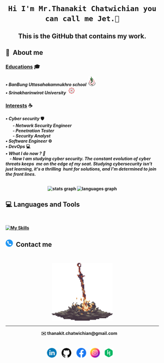 <p>
  <h1 align="center">

    Hi I'm Mr.Thanakit Chatwichian you can call me Jet.👋
  </h1>
</p>
<h2>
  <p align="center">
    This is the GitHub that contains my work.
  </p>
</h2>
<p>
  <b>
    <h2>
      🔭&nbsp About me 
    </h2>
  <b>
  <h3>
    <b>
      <u>Educations</u> 🎓<br>
    <b>
  </h3>
    <i>• BanBung Uttasahakamnukhro school
    &nbsp<img src="icon+img\school_icon.png"><br>
    • Srinakharinwirot University 
    &nbsp<img src="icon+img\swu_icon.png"><br></i>
  <h3>
    <b>
      <u>Interests</u> ☕<br>
    <b>
  </h3>
    <i>
      • Cyber security
    </i>🛡️
      <br>
    <i>
      &nbsp &nbsp &nbsp &nbsp- Network Security Engineer<br>
      &nbsp &nbsp &nbsp &nbsp- Penetration Tester<br>
      &nbsp &nbsp &nbsp &nbsp- Security Analyst<br>
    </i>
    <i>
      • Software Engineer
    </i>⚙️<br>
    <i>
      • DevOps
    </i>💻<br>
      <i>
        • What I do now ? 🌱
      </i><br>
    <i>
    &nbsp &nbsp - Now I am studying cyber security. The constant evolution of cyber threats keeps &nbspme on the edge of my seat. Studying cybersecurity isn't just learning, it's a thrilling &nbsphunt for solutions, and I'm determined to join the front lines.
    </i>
</p><br>

<div align="center">
<img src="https://github-readme-stats.vercel.app/api?username=M6xbom1&hide_title=false&hide_rank=false&show_icons=true&rank_icon=github&include_all_commits=true&count_private=true&disable_animations=false&theme=outrun&locale=en&hide_border=true&order=1&bg_color=00000000" height="150" alt="stats graph" />
<img src="https://github-readme-stats.vercel.app/api/top-langs?username=M6xbom1&locale=en&hide_title=false&layout=compact&card_width=320&langs_count=5&theme=outrun&hide_border=true&order=2&bg_color=00000000&hide=jupyter%20notebook" height="150" alt="languages graph" />
</div>

  <!--![Anurag's GitHub stats](https://github-readme-stats.vercel.app/api?username=M6xbom1&show_icons=true&theme=outrun)-->
  <h2> 💻 Languages and Tools </h2><br>

  [![My Skills](https://skillicons.dev/icons?i=python,java,c,cs,html,css,js,php,unity,aws,mysql,linux)](https://skillicons.dev)

<b>
  <h2>
    <img src="icon+img\telephone.png">&nbsp Contact me 
  </h2><br>
<b>

<p align="center">
  <a href=""><img src="https://raw.githubusercontent.com/TanZng/TanZng/master/assets/bonefire.gif" width="200"/></a> 
  <br><hr>
    <div align="center"> ✉️ thanakit.chatwichian@gmail.com  &nbsp&nbsp&nbsp &nbsp </div>
  <br><br>
  <div align="center"><a href="https://www.linkedin.com/in/thanakit-chatwichian-95a9a2277/"><img src="icon+img\linkedin.png" width="32px" height="32px"></a> &nbsp; &nbsp; <a href="https://github.com/M6xbom1"><img src="icon+img\github.png" width="32px" height="32px"></a> &nbsp; &nbsp; <a href="https://www.facebook.com/profile.php?id=100007560886499"><img src="icon+img\facebook.png" width="32px" height="32px"></a> &nbsp; &nbsp;<a href="https://www.instagram.com/tnkitty_/"><img src="icon+img\instagram.png" width="32px" height="32px"></a> &nbsp; &nbsp;<a href="https://www.hackerrank.com/profile/m6xbom1"><img src="icon+img\Hacker rank.png" width="32px" height="32px"></a> &nbsp; &nbsp; </div>
</p>


